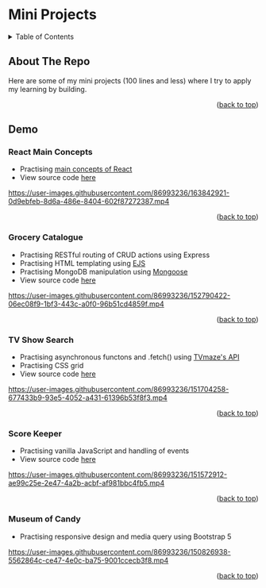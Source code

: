 # Mini Projects

<!-- TABLE OF CONTENTS -->
<details>
  <summary>Table of Contents</summary>
  <ol>
    <li>
      <a href="#about-the-repo">About The Repo</a>
    </li>
    <li>
      <a href="#demo">Demo</a>
      <ul>
        <li><a href="#react-main-concepts">React Main Concepts</a></li>
      </ul>
      <ul>
        <li><a href="#grocery-catalogue">Grocery Catalogue</a></li>
      </ul>
      <ul>
        <li><a href="#tv-show-search">TV Show Search</a></li>
      </ul>
      <ul>
        <li><a href="#score-keeper">Score Keeper</a></li>
      </ul>
      <ul>
        <li><a href="#museum-of-candy">Museum of Candy</a></li>
      </ul>
    </li>
  </ol>
</details>



<!-- ABOUT THE PROJECT -->
## About The Repo

Here are some of my mini projects (100 lines and less) where I try to apply my learning by building. 

<p align="right">(<a href="#top">back to top</a>)</p>



<!-- Demos -->
## Demo
### React Main Concepts
* Practising [main concepts of React](https://reactjs.org/docs/hello-world.html)
* View source code [here](react-main-concepts/src)

https://user-images.githubusercontent.com/86993236/163842921-0d9ebfeb-8d6a-486e-8404-602f87272387.mp4

<p align="right">(<a href="#top">back to top</a>)</p>



### Grocery Catalogue
* Practising RESTful routing of CRUD actions using Express
* Practising HTML templating using [EJS](https://ejs.co/)
* Practising MongoDB manipulation using [Mongoose](https://mongoosejs.com/)
* View source code [here](grocery-catalogue/index.js)

https://user-images.githubusercontent.com/86993236/152790422-06ec08f9-1bf3-443c-a0f0-96b51cd4859f.mp4

<p align="right">(<a href="#top">back to top</a>)</p>



### TV Show Search
* Practising asynchronous functons and .fetch() using [TVmaze's API](https://www.tvmaze.com/api)
* Practising CSS grid
* View source code [here](tvshow-search/app.js)

https://user-images.githubusercontent.com/86993236/151704258-677433b9-93e5-4052-a431-61396b53f8f3.mp4

<p align="right">(<a href="#top">back to top</a>)</p>



### Score Keeper
* Practising vanilla JavaScript and handling of events
* View source code [here](score-keeper/app.js)

https://user-images.githubusercontent.com/86993236/151572912-ae99c25e-2e47-4a2b-acbf-af981bbc4fb5.mp4

<p align="right">(<a href="#top">back to top</a>)</p>



### Museum of Candy
* Practising responsive design and media query using Bootstrap 5

https://user-images.githubusercontent.com/86993236/150826938-5562864c-ce47-4e0c-ba75-9001ccecb3f8.mp4

<p align="right">(<a href="#top">back to top</a>)</p>







